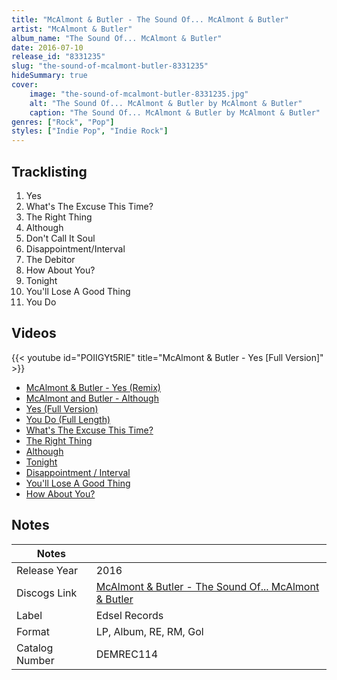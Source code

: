 ```yaml
---
title: "McAlmont & Butler - The Sound Of... McAlmont & Butler"
artist: "McAlmont & Butler"
album_name: "The Sound Of... McAlmont & Butler"
date: 2016-07-10
release_id: "8331235"
slug: "the-sound-of-mcalmont-butler-8331235"
hideSummary: true
cover:
    image: "the-sound-of-mcalmont-butler-8331235.jpg"
    alt: "The Sound Of... McAlmont & Butler by McAlmont & Butler"
    caption: "The Sound Of... McAlmont & Butler by McAlmont & Butler"
genres: ["Rock", "Pop"]
styles: ["Indie Pop", "Indie Rock"]
---
```


## Tracklisting
1. Yes
2. What's The Excuse This Time?
3. The Right Thing
4. Although
5. Don't Call It Soul
6. Disappointment/Interval
7. The Debitor
8. How About You?
9. Tonight
10. You'll Lose A Good Thing
11. You Do

## Videos
{{< youtube id="POIIGYt5RlE" title="McAlmont & Butler - Yes [Full Version]" >}}
- [McAlmont & Butler - Yes (Remix)](https://www.youtube.com/watch?v=IkxU9MPEwa8)
- [McAlmont and Butler - Although](https://www.youtube.com/watch?v=SHo852__76U)
- [Yes (Full Version)](https://www.youtube.com/watch?v=vltxC9ljJqA)
- [You Do (Full Length)](https://www.youtube.com/watch?v=uorRUdpDcW8)
- [What's The Excuse This Time?](https://www.youtube.com/watch?v=0f30KF1cOCc)
- [The Right Thing](https://www.youtube.com/watch?v=eSYPVrp4gsc)
- [Although](https://www.youtube.com/watch?v=bun3gxzc2R4)
- [Tonight](https://www.youtube.com/watch?v=c1wAwDzatAc)
- [Disappointment / Interval](https://www.youtube.com/watch?v=e76em75xKaU)
- [You'll Lose A Good Thing](https://www.youtube.com/watch?v=fSKCLfeYbQM)
- [How About You?](https://www.youtube.com/watch?v=eAX2DJU08wM)


## Notes

| Notes          |             |
| ---------------| ----------- |
| Release Year   | 2016 |
| Discogs Link   | [McAlmont & Butler - The Sound Of... McAlmont & Butler](https://www.discogs.com/release/8331235-McAlmont-Butler-The-Sound-Of-McAlmont-Butler) |
| Label          | Edsel Records |
| Format         | LP, Album, RE, RM, Gol |
| Catalog Number | DEMREC114 |



